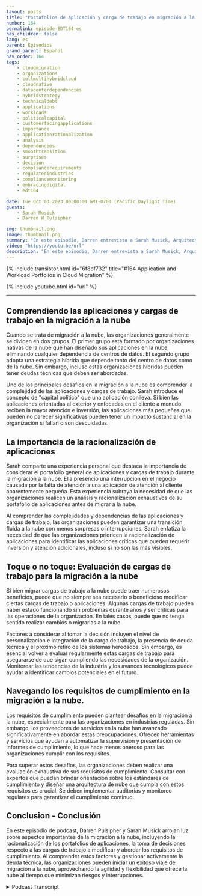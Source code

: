 ```yaml
---
layout: posts
title: "Portafolios de aplicación y carga de trabajo en migración a la nube"
number: 164
permalink: episode-EDT164-es
has_children: false
lang: es
parent: Episodios
grand_parent: Español
nav_order: 164
tags:
    - cloudmigration
    - organizations
    - collmultihybridcloud
    - cloudnative
    - datacenterdependencies
    - hybridstrategy
    - technicaldebt
    - applications
    - workloads
    - politicalcapital
    - customerfacingapplications
    - importance
    - applicationrationalization
    - analysis
    - dependencies
    - smoothtransition
    - surprises
    - decision
    - compliancerequirements
    - regulatedindustries
    - compliancemonitoring
    - embracingdigital
    - edt164

date: Tue Oct 03 2023 00:00:00 GMT-0700 (Pacific Daylight Time)
guests:
    - Sarah Musick
    - Darren W Pulsipher

img: thumbnail.png
image: thumbnail.png
summary: "En este episodio, Darren entrevista a Sarah Musick, Arquitecta de Soluciones en la Nube en Intel. Juntos, profundizan en el tema de los portafolios de aplicaciones y cargas de trabajo en la migración a la nube. Con la experiencia de Sarah en consultoría y optimización en la nube, ella aporta conocimientos valiosos a la discusión."
video: "https://youtu.be/url"
description: "En este episodio, Darren entrevista a Sarah Musick, Arquitecta de Soluciones en la Nube en Intel. Juntos, profundizan en el tema de los portafolios de aplicaciones y cargas de trabajo en la migración a la nube. Con la experiencia de Sarah en consultoría y optimización en la nube, ella aporta conocimientos valiosos a la discusión."
---
```


<div>
{% include transistor.html id="6f8bf732" title="#164 Application and Workload Portfolios in Cloud Migration" %}

{% include youtube.html id="url" %}
</div>

---

## Comprendiendo las aplicaciones y cargas de trabajo en la migración a la nube

Cuando se trata de migración a la nube, las organizaciones generalmente se dividen en dos grupos. El primer grupo está formado por organizaciones nativas de la nube que han diseñado sus aplicaciones en la nube, eliminando cualquier dependencia de centros de datos. El segundo grupo adopta una estrategia híbrida que depende tanto del centro de datos como de la nube. Sin embargo, incluso estas organizaciones híbridas pueden tener deudas técnicas que deben ser abordadas.

Uno de los principales desafíos en la migración a la nube es comprender la complejidad de las aplicaciones y cargas de trabajo. Sarah introduce el concepto de "capital político" que una aplicación conlleva. Si bien las aplicaciones orientadas al exterior y enfocadas en el cliente a menudo reciben la mayor atención e inversión, las aplicaciones más pequeñas que pueden no parecer significativas pueden tener un impacto sustancial en la organización si fallan o son descuidadas.

## La importancia de la racionalización de aplicaciones

Sarah comparte una experiencia personal que destaca la importancia de considerar el portafolio general de aplicaciones y cargas de trabajo durante la migración a la nube. Ella presenció una interrupción en el negocio causada por la falta de atención a una aplicación de atención al cliente aparentemente pequeña. Esta experiencia subraya la necesidad de que las organizaciones realicen un análisis y racionalización exhaustivos de su portafolio de aplicaciones antes de migrar a la nube.

Al comprender las complejidades y dependencias de las aplicaciones y cargas de trabajo, las organizaciones pueden garantizar una transición fluida a la nube con menos sorpresas o interrupciones. Sarah enfatiza la necesidad de que las organizaciones prioricen la racionalización de aplicaciones para identificar las aplicaciones críticas que pueden requerir inversión y atención adicionales, incluso si no son las más visibles.

## Toque o no toque: Evaluación de cargas de trabajo para la migración a la nube

Si bien migrar cargas de trabajo a la nube puede traer numerosos beneficios, puede que no siempre sea necesario o beneficioso modificar ciertas cargas de trabajo o aplicaciones. Algunas cargas de trabajo pueden haber estado funcionando sin problemas durante años y ser críticas para las operaciones de la organización. En tales casos, puede que no tenga sentido realizar cambios o migrarlas a la nube.

Factores a considerar al tomar la decisión incluyen el nivel de personalización e integración de la carga de trabajo, la presencia de deuda técnica y el próximo retiro de los sistemas heredados. Sin embargo, es esencial volver a evaluar regularmente estas cargas de trabajo para asegurarse de que sigan cumpliendo las necesidades de la organización. Monitorear las tendencias de la industria y los avances tecnológicos puede ayudar a identificar cambios potenciales en el futuro.

## Navegando los requisitos de cumplimiento en la migración a la nube.

Los requisitos de cumplimiento pueden plantear desafíos en la migración a la nube, especialmente para las organizaciones en industrias reguladas. Sin embargo, los proveedores de servicios en la nube han avanzado significativamente en abordar estas preocupaciones. Ofrecen herramientas y servicios que ayudan a automatizar la supervisión y presentación de informes de cumplimiento, lo que hace menos oneroso para las organizaciones cumplir con los requisitos.

Para superar estos desafíos, las organizaciones deben realizar una evaluación exhaustiva de sus requisitos de cumplimiento. Consultar con expertos que puedan brindar orientación sobre los estándares de cumplimiento y diseñar una arquitectura de nube que cumpla con estos requisitos es crucial. Se deben implementar auditorías y monitoreo regulares para garantizar el cumplimiento continuo.

## Conclusion - Conclusión

En este episodio de podcast, Darren Pulsipher y Sarah Musick arrojan luz sobre aspectos importantes de la migración a la nube, incluyendo la racionalización de los portafolios de aplicaciones, la toma de decisiones respecto a las cargas de trabajo a modificar y abordar los requisitos de cumplimiento. Al comprender estos factores y gestionar activamente la deuda técnica, las organizaciones pueden iniciar un exitoso viaje de migración a la nube, aprovechando la agilidad y flexibilidad que ofrece la nube al tiempo que minimizan riesgos y interrupciones.



<details>
<summary> Podcast Transcript </summary>

<p></p>

</details>
